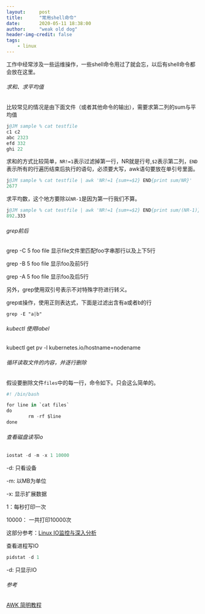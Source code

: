```yaml
---
layout:     post
title:      "常用shell命令"
date:       2020-05-11 18:38:00
author:     "weak old dog"
header-img-credit: false
tags:
    - linux
---
```


工作中经常涉及一些运维操作，一些shell命令用过了就会忘，以后有shell命令都会放在这里。

###### 求和、求平均值
比较常见的情况是由下面文件（或者其他命令的输出），需要求第二列的sum与平均值
```s
j@JM sample % cat testfile
c1 c2
abc 2323
efd 332
ghi 22
```
求和的方式比较简单，`NR!=1`表示过滤掉第一行，NR就是行号,`$2`表示第二列，`END`表示所有的行遍历结束后执行的语句，必须要大写，awk语句要放在单引号里面。
```s
j@JM sample % cat testfile | awk 'NR!=1 {sum+=$2} END{print sum/NR}'
2677
```
求平均数，这个地方要除以`NR-1`是因为第一行我们不算。
```s
j@JM sample % cat testfile | awk 'NR!=1 {sum+=$2} END{print sum/(NR-1)}'
892.333
```
###### grep前后
grep -C 5 foo file 显示file文件里匹配foo字串那行以及上下5行

grep -B 5 foo file 显示foo及前5行

grep -A 5 foo file 显示foo及后5行

另外，grep使用双引号表示不对特殊字符进行转义。

grep`或`操作，使用正则表达式，下面是过滤出含有a或者b的行

`grep -E "a|b"`

###### kubectl 使用label
kubectl get pv -l kubernetes.io/hostname=nodename

###### 循环读取文件的内容，并逐行删除
假设要删除文件`files`中的每一行，命令如下。只会这么简单的。
```s
#! /bin/bash

for line in `cat files`
do
        rm -rf $line
done
```

###### 查看磁盘读写io
```s
iostat -d -m -x 1 10000
```
-d: 只看设备

-m: 以MB为单位

-x: 显示扩展数据

1：每秒打印一次

10000： 一共打印10000次

这部分参考：[Linux IO监控与深入分析](https://jaminzhang.github.io/os/Linux-IO-Monitoring-and-Deep-Analysis/)

查看进程写IO
```s
pidstat -d 1
```

-d: 只显示IO

###### 参考
[AWK 简明教程](https://coolshell.cn/articles/9070.html)
